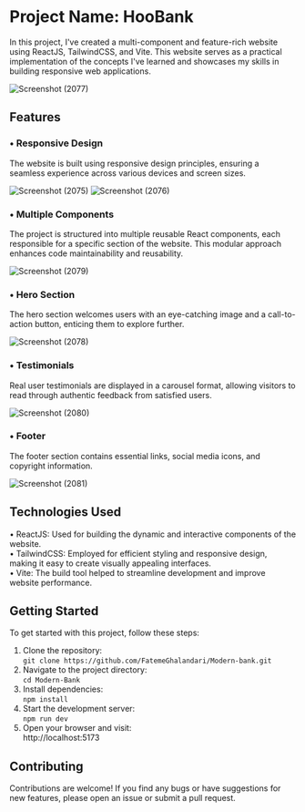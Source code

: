 # Project Name: HooBank

In this project, I've created a multi-component and feature-rich website using ReactJS, TailwindCSS, and Vite. This website serves as a practical implementation of the concepts I've learned and showcases my skills in building responsive web applications.

![Screenshot (2077)](https://github.com/FatemeGhalandari/Modern-bank/assets/121693146/b74f437f-0eca-4fd5-9029-5309c0b32b4e)

## Features

### • Responsive Design

The website is built using responsive design principles, ensuring a seamless experience across various devices and screen sizes.

![Screenshot (2075)](https://github.com/FatemeGhalandari/Modern-bank/assets/121693146/ddca9b69-fcca-420b-946d-868fbefc331a)
![Screenshot (2076)](https://github.com/FatemeGhalandari/Modern-bank/assets/121693146/9298ff6c-3407-4e34-9d88-0cd05fe7c53f)

### • Multiple Components

The project is structured into multiple reusable React components, each responsible for a specific section of the website. This modular approach enhances code maintainability and reusability.

![Screenshot (2079)](https://github.com/FatemeGhalandari/Modern-bank/assets/121693146/417fdf77-f05b-4cfd-8ad4-c71b832e4fc6)

### • Hero Section

The hero section welcomes users with an eye-catching image and a call-to-action button, enticing them to explore further.

![Screenshot (2078)](https://github.com/FatemeGhalandari/Modern-bank/assets/121693146/a053d5da-9eed-4c48-a40f-052156f0ed21)

### • Testimonials

Real user testimonials are displayed in a carousel format, allowing visitors to read through authentic feedback from satisfied users.

![Screenshot (2080)](https://github.com/FatemeGhalandari/Modern-bank/assets/121693146/907b76d3-4e3e-44d6-962b-72f6f0b9c53d)

### • Footer

The footer section contains essential links, social media icons, and copyright information.

![Screenshot (2081)](https://github.com/FatemeGhalandari/Modern-bank/assets/121693146/5414b6d0-3520-4fb1-bc9c-484126cedf22)

## Technologies Used

• ReactJS: Used for building the dynamic and interactive components of the website.  
• TailwindCSS: Employed for efficient styling and responsive design, making it easy to create visually appealing interfaces.  
• Vite: The build tool helped to streamline development and improve website performance.

## Getting Started

To get started with this project, follow these steps:

1. Clone the repository:  
   `git clone https://github.com/FatemeGhalandari/Modern-bank.git `
2. Navigate to the project directory:  
   `cd Modern-Bank`
3. Install dependencies:  
   `npm install`
4. Start the development server:  
   `npm run dev`
5. Open your browser and visit:  
   http://localhost:5173

## Contributing

Contributions are welcome! If you find any bugs or have suggestions for new features, please open an issue or submit a pull request.
